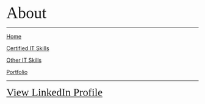 <span style="font-family:Papyrus; font-size:3em;">About</span>

---

[Home](index.md)

[Certified IT Skills](certified_skills.md)

[Other IT Skills](other_skills.md)

[Portfolio](portfolio.md)

---

<span style="font-family:Papyrus; font-size:2em;">
  <a href="https://www.linkedin.com/in/mbhagwan">View LinkedIn Profile</a>
</span>
